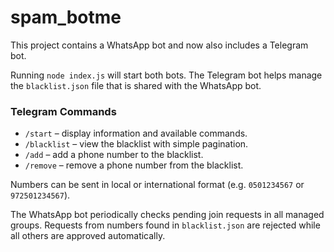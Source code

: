 # spam_botme

This project contains a WhatsApp bot and now also includes a Telegram bot.

Running `node index.js` will start both bots. The Telegram bot helps manage the
`blacklist.json` file that is shared with the WhatsApp bot.

### Telegram Commands

- `/start` – display information and available commands.
- `/blacklist` – view the blacklist with simple pagination.
- `/add` – add a phone number to the blacklist.
- `/remove` – remove a phone number from the blacklist.

Numbers can be sent in local or international format (e.g. `0501234567` or
`972501234567`).

The WhatsApp bot periodically checks pending join requests in all managed
groups. Requests from numbers found in `blacklist.json` are rejected while all
others are approved automatically.

